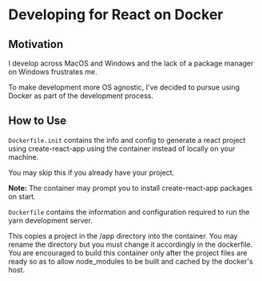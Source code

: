 # Developing for React on Docker

## Motivation
I develop across MacOS and Windows and the lack of a package manager on Windows frustrates me.

To make development more OS agnostic, I've decided to pursue using Docker as part of the development process.

## How to Use
`Dockerfile.init` contains the info and config to generate a react project using create-react-app using the container instead of locally on your machine. 

You may skip this if you already have your project.

**Note:** The container may prompt you to install create-react-app packages on start. 

`Dockerfile` contains the information and configuration required to run the yarn development server.

This copies a project in the /app directory into the container. You may rename the directory but you must change it accordingly in the dockerfile.
You are encouraged to build this container only after the project files are ready so as to allow node_modules to be built and cached by the docker's host.
